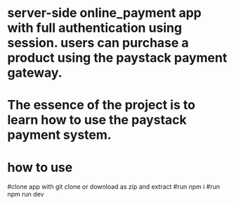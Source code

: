 # server-side online_payment app with full authentication using session. users can purchase a product using the paystack payment gateway.

# The essence of the project is to learn how to use the paystack payment system.
# how to use
#clone app with git clone or download as zip and extract
#run npm i
#run npm run dev
